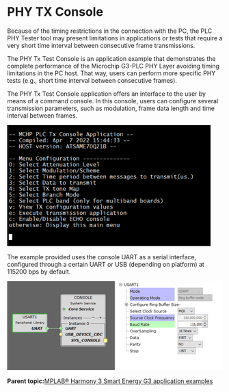# PHY TX Console

Because of the timing restrictions in the connection with the PC, the PLC PHY Tester tool may present limitations in applications or tests that require a very short time interval between consecutive frame transmissions.

The PHY Tx Test Console is an application example that demonstrates the complete performance of the Microchip G3-PLC PHY Layer avoiding timing limitations in the PC host. That way, users can perform more specific PHY tests \(e.g., short time interval between consecutive frames\).

The PHY Tx Test Console application offers an interface to the user by means of a command console. In this console, users can configure several transmission parameters, such as modulation, frame data length and time interval between frames.

![](GUID-577B54F2-2FCD-4D4C-A0E9-84A00D4C9C65-low.png "Tx Console Menu")

The example provided uses the console UART as a serial interface, configured through a certain UART or USB \(depending on platform\) at 115200 bps by default.

![](GUID-5E996F78-D200-4C86-910F-DDF77579B5AF-low.png "Serial Interface Configuration")

**Parent topic:**[MPLAB® Harmony 3 Smart Energy G3 application examples](GUID-E7088925-2B61-4F0B-A288-229317BC6841.md)

